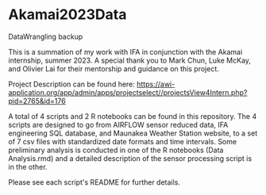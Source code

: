 # Akamai2023Data
DataWrangling backup

This is a summation of my work with IFA in conjunction with the Akamai internship, summer 2023. 
A special thank you to Mark Chun, Luke McKay, and Olivier Lai for their mentorship and guidance on this project. 

Project Description can be found here: 
https://awi-application.org/app/admin/apps/projectselect//projectsView4Intern.php?pid=2765&id=176

A total of 4 scripts and 2 R notebooks can be found in this repository. The 4 scripts are designed to go from AIRFLOW sensor reduced data, IFA engineering SQL database, and Maunakea Weather Station website, to a set of 7 csv files with standardized date formats and time intervals. Some preliminary analysis is conducted in one of the R notebooks (Data Analysis.rmd) and a detailed description of the sensor processing script is in the other. 

Please see each script's README for further details. 
